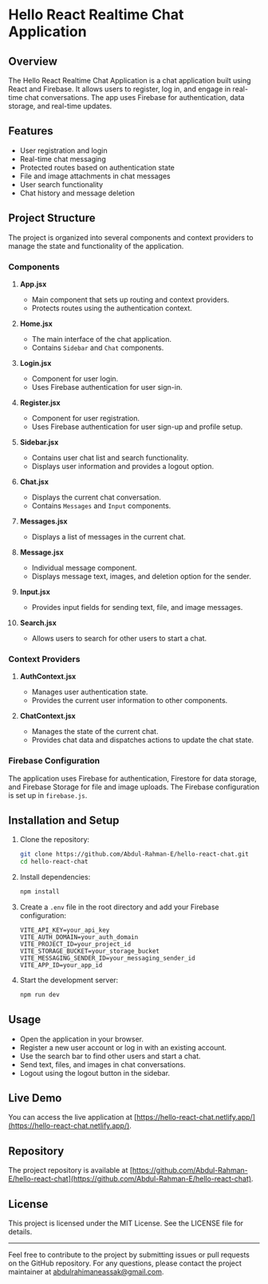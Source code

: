 # Hello React Realtime Chat Application

## Overview

The Hello React Realtime Chat Application is a chat application built using React and Firebase. It allows users to register, log in, and engage in real-time chat conversations. The app uses Firebase for authentication, data storage, and real-time updates.

## Features

- User registration and login
- Real-time chat messaging
- Protected routes based on authentication state
- File and image attachments in chat messages
- User search functionality
- Chat history and message deletion

## Project Structure

The project is organized into several components and context providers to manage the state and functionality of the application.

### Components

1. **App.jsx**

   - Main component that sets up routing and context providers.
   - Protects routes using the authentication context.

2. **Home.jsx**

   - The main interface of the chat application.
   - Contains `Sidebar` and `Chat` components.

3. **Login.jsx**

   - Component for user login.
   - Uses Firebase authentication for user sign-in.

4. **Register.jsx**

   - Component for user registration.
   - Uses Firebase authentication for user sign-up and profile setup.

5. **Sidebar.jsx**

   - Contains user chat list and search functionality.
   - Displays user information and provides a logout option.

6. **Chat.jsx**

   - Displays the current chat conversation.
   - Contains `Messages` and `Input` components.

7. **Messages.jsx**

   - Displays a list of messages in the current chat.

8. **Message.jsx**

   - Individual message component.
   - Displays message text, images, and deletion option for the sender.

9. **Input.jsx**

   - Provides input fields for sending text, file, and image messages.

10. **Search.jsx**
    - Allows users to search for other users to start a chat.

### Context Providers

1. **AuthContext.jsx**

   - Manages user authentication state.
   - Provides the current user information to other components.

2. **ChatContext.jsx**
   - Manages the state of the current chat.
   - Provides chat data and dispatches actions to update the chat state.

### Firebase Configuration

The application uses Firebase for authentication, Firestore for data storage, and Firebase Storage for file and image uploads. The Firebase configuration is set up in `firebase.js`.

## Installation and Setup

1. Clone the repository:

   ```bash
   git clone https://github.com/Abdul-Rahman-E/hello-react-chat.git
   cd hello-react-chat
   ```

2. Install dependencies:

   ```bash
   npm install
   ```

3. Create a `.env` file in the root directory and add your Firebase configuration:

   ```env
   VITE_API_KEY=your_api_key
   VITE_AUTH_DOMAIN=your_auth_domain
   VITE_PROJECT_ID=your_project_id
   VITE_STORAGE_BUCKET=your_storage_bucket
   VITE_MESSAGING_SENDER_ID=your_messaging_sender_id
   VITE_APP_ID=your_app_id
   ```

4. Start the development server:

   ```bash
   npm run dev
   ```

## Usage

- Open the application in your browser.
- Register a new user account or log in with an existing account.
- Use the search bar to find other users and start a chat.
- Send text, files, and images in chat conversations.
- Logout using the logout button in the sidebar.

## Live Demo

You can access the live application at [https://hello-react-chat.netlify.app/](https://hello-react-chat.netlify.app/).

## Repository

The project repository is available at [https://github.com/Abdul-Rahman-E/hello-react-chat](https://github.com/Abdul-Rahman-E/hello-react-chat).

## License

This project is licensed under the MIT License. See the LICENSE file for details.

---

Feel free to contribute to the project by submitting issues or pull requests on the GitHub repository. For any questions, please contact the project maintainer at abdulrahimaneassak@gmail.com.
